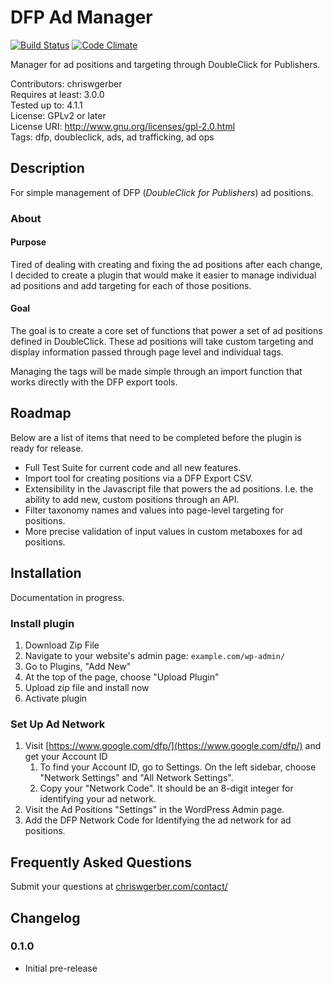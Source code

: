 # DFP Ad Manager

[![Build Status](https://travis-ci.org/ThatGerber/dfp-ads.svg)](https://travis-ci.org/ThatGerber/dfp-ads) [![Code Climate](https://codeclimate.com/github/ThatGerber/dfp-ads/badges/gpa.svg)](https://codeclimate.com/github/ThatGerber/dfp-ads)

Manager for ad positions and targeting through DoubleClick for Publishers.

Contributors: chriswgerber  
Requires at least: 3.0.0  
Tested up to: 4.1.1  
License: GPLv2 or later  
License URI: http://www.gnu.org/licenses/gpl-2.0.html  
Tags: dfp, doubleclick, ads, ad trafficking, ad ops  

## Description

For simple management of DFP (*DoubleClick for Publishers*) ad positions.

### About

#### Purpose

Tired of dealing with creating and fixing the ad positions after each change, I decided to create a plugin that would make it easier to manage individual ad positions and add targeting for each of those positions.

#### Goal

The goal is to create a core set of functions that power a set of ad positions defined in DoubleClick. These ad positions will take custom targeting and display information passed through page level and individual tags.

Managing the tags will be made simple through an import function that works directly with the DFP export tools.

## Roadmap

Below are a list of items that need to be completed before the plugin is ready for release. 

* Full Test Suite for current code and all new features.
* Import tool for creating positions via a DFP Export CSV.
* Extensibility in the Javascript file that powers the ad positions. I.e. the ability to add new, custom positions through an API.
* Filter taxonomy names and values into page-level targeting for positions.
* More precise validation of input values in custom metaboxes for ad positions.

## Installation

Documentation in progress. 

### Install plugin

1. Download Zip File
2. Navigate to your website's admin page: `example.com/wp-admin/`
3. Go to Plugins, "Add New"
4. At the top of the page, choose "Upload Plugin"
5. Upload zip file and install now
6. Activate plugin

### Set Up Ad Network

1. Visit [https://www.google.com/dfp/](https://www.google.com/dfp/) and get your Account ID
    1. To find your Account ID, go to Settings. On the left sidebar, choose "Network Settings" and "All Network Settings". 
    2. Copy your "Network Code". It should be an 8-digit integer for identifying your ad network.
2. Visit the Ad Positions "Settings" in the WordPress Admin page.
3. Add the DFP Network Code for Identifying the ad network for ad positions.


## Frequently Asked Questions

Submit your questions at [chriswgerber.com/contact/](http://www.chriswgerber.com/contact/)

## Changelog

### 0.1.0
* Initial pre-release

[cwg]: http://www.chriswgerber.com/
[dfp-ads]: http://www.chriswgerber.com/dfp-ads